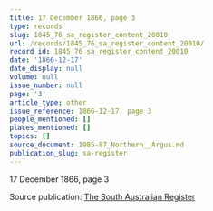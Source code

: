 ```yaml
---
title: 17 December 1866, page 3
type: records
slug: 1845_76_sa_register_content_20010
url: /records/1845_76_sa_register_content_20010/
record_id: 1845_76_sa_register_content_20010
date: '1866-12-17'
date_display: null
volume: null
issue_number: null
page: '3'
article_type: other
issue_reference: 1866-12-17, page 3
people_mentioned: []
places_mentioned: []
topics: []
source_document: 1985-87_Northern__Argus.md
publication_slug: sa-register
---
```


17 December 1866, page 3

Source publication: [The South Australian Register](/publications/sa-register/)
